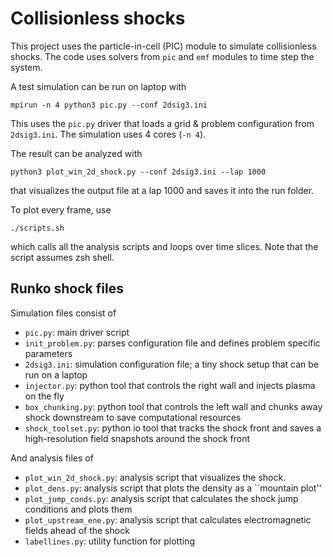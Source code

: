 # Collisionless shocks 

This project uses the particle-in-cell (PIC) module to simulate collisionless shocks. The code uses solvers from `pic` and `emf` modules to time step the system.

A test simulation can be run on laptop with
```
mpirun -n 4 python3 pic.py --conf 2dsig3.ini
```

This uses the `pic.py` driver that loads a grid & problem configuration from `2dsig3.ini`. 
The simulation uses 4 cores (`-n 4`).

The result can be analyzed with 
```
python3 plot_win_2d_shock.py --conf 2dsig3.ini --lap 1000
```
that visualizes the output file at a lap 1000 and saves it into the run folder.

To plot every frame, use 
```
./scripts.sh
```
which calls all the analysis scripts and loops over time slices.
Note that the script assumes zsh shell.


## Runko shock files

Simulation files consist of

- `pic.py`: main driver script
- `init_problem.py`: parses configuration file and defines problem specific parameters
- `2dsig3.ini`: simulation configuration file; a tiny shock setup that can be run on a laptop
- `injector.py`: python tool that controls the right wall and injects plasma on the fly
- `box_chunking.py`: python tool that controls the left wall and chunks away shock downstream to save computational resources
- `shock_toolset.py`: python io tool that tracks the shock front and saves a high-resolution field snapshots around the shock front

And analysis files of

- `plot_win_2d_shock.py`: analysis script that visualizes the shock.
- `plot_dens.py`: analysis script that plots the density as a ``mountain plot''
- `plot_jump_conds.py`: analysis script that calculates the shock jump conditions and plots them
- `plot_upstream_ene.py`: analysis script that calculates electromagnetic fields ahead of the shock
- `labellines.py`: utility function for plotting



